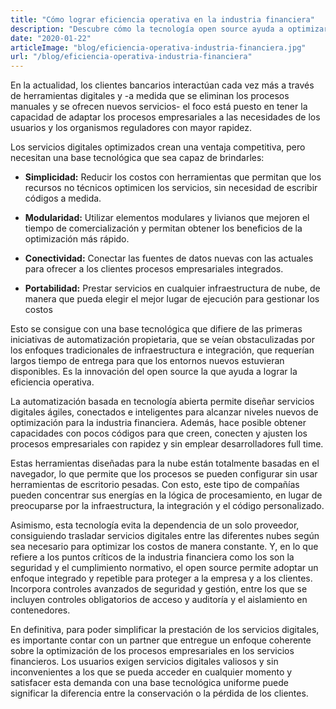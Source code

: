 ```yaml
---
title: "Cómo lograr eficiencia operativa en la industria financiera"
description: "Descubre cómo la tecnología open source ayuda a optimizar los procesos y servicios digitales en el sector financiero"
date: "2020-01-22"
articleImage: "blog/eficiencia-operativa-industria-financiera.jpg"
url: "/blog/eficiencia-operativa-industria-financiera"
---
```


En la actualidad, los clientes bancarios interactúan cada vez más a través de herramientas digitales y -a medida que se eliminan los procesos manuales y se ofrecen nuevos servicios- el foco está puesto en tener la capacidad de adaptar los procesos empresariales a las necesidades de los usuarios y los organismos reguladores con mayor rapidez.

Los servicios digitales optimizados crean una ventaja competitiva, pero necesitan una base tecnológica que sea capaz de brindarles:

- **Simplicidad:** Reducir los costos con herramientas que permitan que los recursos no técnicos optimicen los servicios, sin necesidad de escribir códigos a medida.

- **Modularidad:** Utilizar elementos modulares y livianos que mejoren el tiempo de comercialización y permitan obtener los beneficios de la optimización más rápido.

- **Conectividad:** Conectar las fuentes de datos nuevas con las actuales para ofrecer a los clientes procesos empresariales integrados.

- **Portabilidad:** Prestar servicios en cualquier infraestructura de nube, de manera que pueda elegir el mejor lugar de ejecución para gestionar los costos

Esto se consigue con una base tecnológica que difiere de las primeras iniciativas de automatización propietaria, que se veían obstaculizadas por los enfoques tradicionales de infraestructura e integración, que requerían largos tiempo de entrega para que los entornos nuevos estuvieran disponibles. Es la innovación del open source la que ayuda a lograr la eficiencia operativa.

La automatización basada en tecnología abierta permite diseñar servicios digitales ágiles, conectados e inteligentes para alcanzar niveles nuevos de optimización para la industria financiera. Además, hace posible obtener capacidades con pocos códigos para que creen, conecten y ajusten los procesos empresariales con rapidez y sin emplear desarrolladores full time.

Estas herramientas diseñadas para la nube están totalmente basadas en el navegador, lo que permite que los procesos se pueden configurar sin usar herramientas de escritorio pesadas. Con esto, este tipo de compañías pueden concentrar sus energías en la lógica de procesamiento, en lugar de preocuparse por la infraestructura, la integración y el código personalizado.

Asimismo, esta tecnología evita la dependencia de un solo proveedor, consiguiendo trasladar servicios digitales entre las diferentes nubes según sea necesario para optimizar los costos de manera constante. Y, en lo que refiere a los puntos críticos de la industria financiera como los son la seguridad y el cumplimiento normativo, el open source permite adoptar un enfoque integrado y repetible para proteger a la empresa y a los clientes. Incorpora controles avanzados de seguridad y gestión, entre los que se incluyen controles obligatorios de acceso y auditoría y el aislamiento en contenedores.

En definitiva, para poder simplificar la prestación de los servicios digitales, es importante contar con un partner que entregue un enfoque coherente sobre la optimización de los procesos empresariales en los servicios financieros. Los usuarios exigen servicios digitales valiosos y sin inconvenientes a los que se pueda acceder en cualquier momento y satisfacer esta demanda con una base tecnológica uniforme puede significar la diferencia entre la conservación o la pérdida de los clientes.
